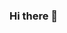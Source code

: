 ### Hi there 👋

<!--
**919610362/919610362** is a ✨ _special_ ✨ repository because its `README.md` (this file) appears on your GitHub profile.

Here are some ideas to get you started:

- 🔭 I’m currently working on git hub repo's
- 🌱 I’m currently learning git hub hands on expirience
- 👯 I’m looking to collaborate on 
- 🤔 I’m looking for help with 
- 💬 Ask me about git 
- 📫 How to reach me: +1(217)2002989
- 😄 Pronouns: Manish
- ⚡ Fun fact: NA
-->
